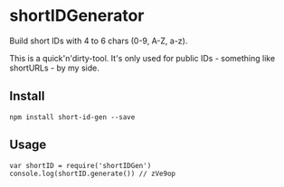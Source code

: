 # shortIDGenerator

Build short IDs with 4 to 6 chars (0-9, A-Z, a-z).

This is a quick'n'dirty-tool. It's only used for public IDs - something like shortURLs - by my side.

## Install

	npm install short-id-gen --save

## Usage

	var shortID = require('shortIDGen')
	console.log(shortID.generate()) // zVe9op